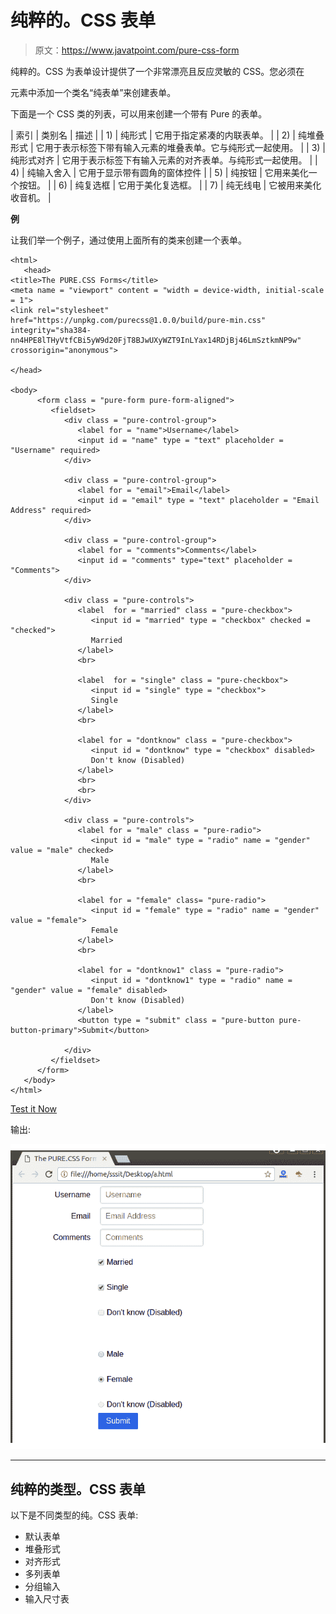 # 纯粹的。CSS 表单

> 原文：<https://www.javatpoint.com/pure-css-form>

纯粹的。CSS 为表单设计提供了一个非常漂亮且反应灵敏的 CSS。您必须在

<form>元素中添加一个类名“纯表单”来创建表单。</form>

下面是一个 CSS 类的列表，可以用来创建一个带有 Pure 的表单。

| 索引 | 类别名 | 描述 |
| 1) | 纯形式 | 它用于指定紧凑的内联表单。 |
| 2) | 纯堆叠形式 | 它用于表示标签下带有输入元素的堆叠表单。它与纯形式一起使用。 |
| 3) | 纯形式对齐 | 它用于表示标签下有输入元素的对齐表单。与纯形式一起使用。 |
| 4) | 纯输入舍入 | 它用于显示带有圆角的窗体控件 |
| 5) | 纯按钮 | 它用来美化一个按钮。 |
| 6) | 纯复选框 | 它用于美化复选框。 |
| 7) | 纯无线电 | 它被用来美化收音机。 |

**例**

让我们举一个例子，通过使用上面所有的类来创建一个表单。

```
<html>
   <head>
<title>The PURE.CSS Forms</title>
<meta name = "viewport" content = "width = device-width, initial-scale = 1">
<link rel="stylesheet" 
href="https://unpkg.com/purecss@1.0.0/build/pure-min.css" 
integrity="sha384-nn4HPE8lTHyVtfCBi5yW9d20FjT8BJwUXyWZT9InLYax14RDjBj46LmSztkmNP9w" 
crossorigin="anonymous">

</head>

<body>
      <form class = "pure-form pure-form-aligned">
         <fieldset>
            <div class = "pure-control-group">      
               <label for = "name">Username</label>
               <input id = "name" type = "text" placeholder = "Username" required>
            </div>

            <div class = "pure-control-group">
               <label for = "email">Email</label>
               <input id = "email" type = "text" placeholder = "Email Address" required>       
            </div>

            <div class = "pure-control-group">   
               <label for = "comments">Comments</label>
               <input id = "comments" type="text" placeholder = "Comments">       
            </div>

            <div class = "pure-controls">
               <label  for = "married" class = "pure-checkbox">
                  <input id = "married" type = "checkbox" checked = "checked">
                  Married
               </label>
               <br>

               <label  for = "single" class = "pure-checkbox">
                  <input id = "single" type = "checkbox">
                  Single
               </label>
               <br>

               <label for = "dontknow" class = "pure-checkbox">
                  <input id = "dontknow" type = "checkbox" disabled>
                  Don't know (Disabled)
               </label>               
               <br>
               <br>
            </div>

            <div class = "pure-controls">
               <label for = "male" class = "pure-radio">
                  <input id = "male" type = "radio" name = "gender" value = "male" checked>
                  Male
               </label>
               <br>

               <label for = "female" class= "pure-radio">
                  <input id = "female" type = "radio" name = "gender" value = "female">
                  Female
               </label>
               <br>

               <label for = "dontknow1" class = "pure-radio">
                  <input id = "dontknow1" type = "radio" name = "gender" value = "female" disabled>
                  Don't know (Disabled)
               </label>
               <button type = "submit" class = "pure-button pure-button-primary">Submit</button>

            </div>
         </fieldset>
      </form>       
   </body>
</html>

```

[Test it Now](https://www.javatpoint.com/oprweb/test.jsp?filename=purecssforms1)

输出:

![PureCSS Forms 1](img/8f49d902699f0d3b68306b9d707f334b.png)

* * *

## 纯粹的类型。CSS 表单

以下是不同类型的纯。CSS 表单:

*   默认表单
*   堆叠形式
*   对齐形式
*   多列表单
*   分组输入
*   输入尺寸表